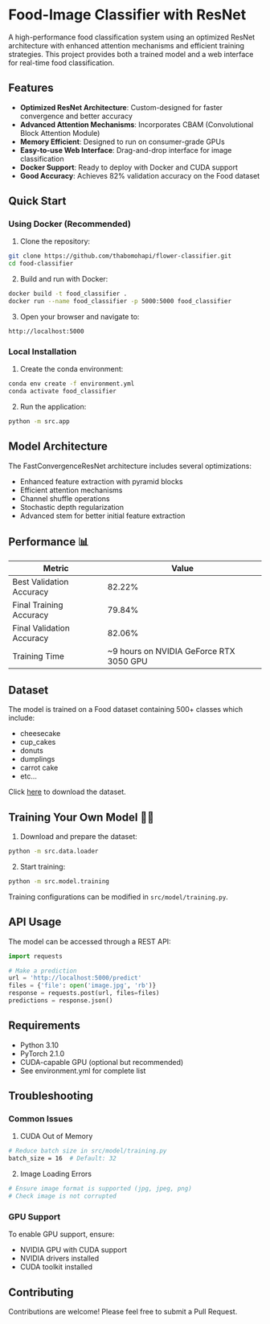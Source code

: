 # Food-Image Classifier with ResNet

A high-performance food classification system using an optimized ResNet architecture with enhanced attention mechanisms and efficient training strategies. This project provides both a trained model and a web interface for real-time food classification.

## Features

- **Optimized ResNet Architecture**: Custom-designed for faster convergence and better accuracy
- **Advanced Attention Mechanisms**: Incorporates CBAM (Convolutional Block Attention Module)
- **Memory Efficient**: Designed to run on consumer-grade GPUs
- **Easy-to-use Web Interface**: Drag-and-drop interface for image classification
- **Docker Support**: Ready to deploy with Docker and CUDA support
- **Good Accuracy**: Achieves 82% validation accuracy on the Food dataset

## Quick Start

### Using Docker (Recommended)

1. Clone the repository:
```bash
git clone https://github.com/thabomohapi/flower-classifier.git
cd food-classifier
```

2. Build and run with Docker:
```bash
docker build -t food_classifier .
docker run --name food_classifier -p 5000:5000 food_classifier
```

3. Open your browser and navigate to:
```
http://localhost:5000
```

### Local Installation

1. Create the conda environment:
```bash
conda env create -f environment.yml
conda activate food_classifier
```

2. Run the application:
```bash
python -m src.app
```

## Model Architecture

The FastConvergenceResNet architecture includes several optimizations:

- Enhanced feature extraction with pyramid blocks
- Efficient attention mechanisms
- Channel shuffle operations
- Stochastic depth regularization
- Advanced stem for better initial feature extraction

## Performance 📊

| Metric | Value |
|--------|--------|
| Best Validation Accuracy | 82.22% |
| Final Training Accuracy | 79.84% |
| Final Validation Accuracy | 82.06% |
| Training Time | ~9 hours on NVIDIA GeForce RTX 3050 GPU |

## Dataset

The model is trained on a Food dataset containing 500+ classes which include:
- cheesecake
- cup_cakes
- donuts
- dumplings
- carrot cake
- etc...

Click [here](https://www.kaggle.com/api/v1/datasets/download/kmader/food41) to download the dataset.

## Training Your Own Model 🏋️‍♂️

1. Download and prepare the dataset:
```bash
python -m src.data.loader
```

2. Start training:
```bash
python -m src.model.training
```

Training configurations can be modified in `src/model/training.py`.

## API Usage

The model can be accessed through a REST API:

```python
import requests

# Make a prediction
url = 'http://localhost:5000/predict'
files = {'file': open('image.jpg', 'rb')}
response = requests.post(url, files=files)
predictions = response.json()
```

## Requirements

- Python 3.10
- PyTorch 2.1.0
- CUDA-capable GPU (optional but recommended)
- See environment.yml for complete list

## Troubleshooting

### Common Issues

1. CUDA Out of Memory
```bash
# Reduce batch size in src/model/training.py
batch_size = 16  # Default: 32
```

2. Image Loading Errors
```bash
# Ensure image format is supported (jpg, jpeg, png)
# Check image is not corrupted
```

### GPU Support

To enable GPU support, ensure:
- NVIDIA GPU with CUDA support
- NVIDIA drivers installed
- CUDA toolkit installed

## Contributing

Contributions are welcome! Please feel free to submit a Pull Request.
